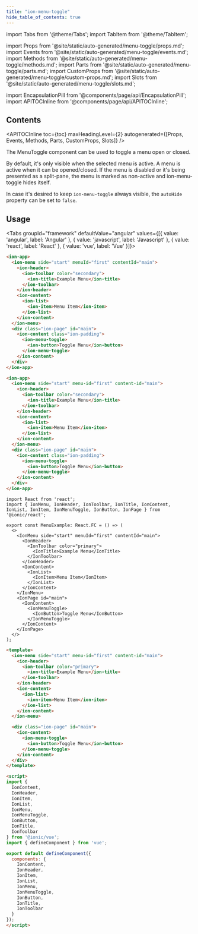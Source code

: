 ```yaml
---
title: "ion-menu-toggle"
hide_table_of_contents: true
---
```

import Tabs from '@theme/Tabs';
import TabItem from '@theme/TabItem';

import Props from '@site/static/auto-generated/menu-toggle/props.md';
import Events from '@site/static/auto-generated/menu-toggle/events.md';
import Methods from '@site/static/auto-generated/menu-toggle/methods.md';
import Parts from '@site/static/auto-generated/menu-toggle/parts.md';
import CustomProps from '@site/static/auto-generated/menu-toggle/custom-props.md';
import Slots from '@site/static/auto-generated/menu-toggle/slots.md';

<head>
  <title>ion-menu-toggle | MenuToggle Component to Open/Close Active Menus</title>
  <meta name="description" content="The MenuToggle component can be used to toggle a menu open or closed—by default, it's only visible when the selected menu is active. Read more about usage." />
</head>

import EncapsulationPill from '@components/page/api/EncapsulationPill';
import APITOCInline from '@components/page/api/APITOCInline';

<EncapsulationPill type="shadow" />

<h2 className="table-of-contents__title">Contents</h2>

<APITOCInline
  toc={toc}
  maxHeadingLevel={2}
  autogenerated={[Props, Events, Methods, Parts, CustomProps, Slots]}
/>



The MenuToggle component can be used to toggle a menu open or closed.

By default, it's only visible when the selected menu is active. A menu is active when it can be opened/closed. If the menu is disabled or it's being presented as a split-pane, the menu is marked as non-active and ion-menu-toggle hides itself.

In case it's desired to keep `ion-menu-toggle` always visible, the `autoHide` property can be set to `false`.



## Usage

<Tabs groupId="framework" defaultValue="angular" values={[{ value: 'angular', label: 'Angular' }, { value: 'javascript', label: 'Javascript' }, { value: 'react', label: 'React' }, { value: 'vue', label: 'Vue' }]}>

<TabItem value="angular">

```html
<ion-app>
  <ion-menu side="start" menuId="first" contentId="main">
    <ion-header>
      <ion-toolbar color="secondary">
        <ion-title>Example Menu</ion-title>
      </ion-toolbar>
    </ion-header>
    <ion-content>
      <ion-list>
        <ion-item>Menu Item</ion-item>
      </ion-list>
    </ion-content>
  </ion-menu>
  <div class="ion-page" id="main">
    <ion-content class="ion-padding">
      <ion-menu-toggle>
        <ion-button>Toggle Menu</ion-button>
      </ion-menu-toggle>
    </ion-content>
  </div>
</ion-app>
```



</TabItem>


<TabItem value="javascript">

```html
<ion-app>
  <ion-menu side="start" menu-id="first" content-id="main">
    <ion-header>
      <ion-toolbar color="secondary">
        <ion-title>Example Menu</ion-title>
      </ion-toolbar>
    </ion-header>
    <ion-content>
      <ion-list>
        <ion-item>Menu Item</ion-item>
      </ion-list>
    </ion-content>
  </ion-menu>
  <div class="ion-page" id="main">
    <ion-content class="ion-padding">
      <ion-menu-toggle>
        <ion-button>Toggle Menu</ion-button>
      </ion-menu-toggle>
    </ion-content>
  </div>
</ion-app>
```



</TabItem>


<TabItem value="react">

```tsx
import React from 'react';
import { IonMenu, IonHeader, IonToolbar, IonTitle, IonContent, IonList, IonItem, IonMenuToggle, IonButton, IonPage } from '@ionic/react';

export const MenuExample: React.FC = () => (
  <>
    <IonMenu side="start" menuId="first" contentId="main">
      <IonHeader>
        <IonToolbar color="primary">
          <IonTitle>Example Menu</IonTitle>
        </IonToolbar>
      </IonHeader>
      <IonContent>
        <IonList>
          <IonItem>Menu Item</IonItem>
        </IonList>
      </IonContent>
    </IonMenu>
    <IonPage id="main">
      <IonContent>
        <IonMenuToggle>
          <IonButton>Toggle Menu</IonButton>
        </IonMenuToggle>
      </IonContent>
    </IonPage>
  </>
);
```

</TabItem>


<TabItem value="vue">

```html
<template>
  <ion-menu side="start" menu-id="first" content-id="main">
    <ion-header>
      <ion-toolbar color="primary">
        <ion-title>Example Menu</ion-title>
      </ion-toolbar>
    </ion-header>
    <ion-content>
      <ion-list>
        <ion-item>Menu Item</ion-item>
      </ion-list>
    </ion-content>
  </ion-menu>

  <div class="ion-page" id="main">
    <ion-content>
      <ion-menu-toggle>
        <ion-button>Toggle Menu</ion-button>
      </ion-menu-toggle>
    </ion-content>
  </div>
</template>

<script>
import { 
  IonContent, 
  IonHeader, 
  IonItem, 
  IonList, 
  IonMenu, 
  IonMenuToggle,
  IonButton,
  IonTitle, 
  IonToolbar
} from '@ionic/vue';
import { defineComponent } from 'vue';

export default defineComponent({
  components: {
    IonContent, 
    IonHeader, 
    IonItem, 
    IonList, 
    IonMenu, 
    IonMenuToggle,
    IonButton,
    IonTitle, 
    IonToolbar
  }
});
</script>
```

</TabItem>

</Tabs>

<Props />
<Events />
<Methods />
<Parts />
<CustomProps />
<Slots />